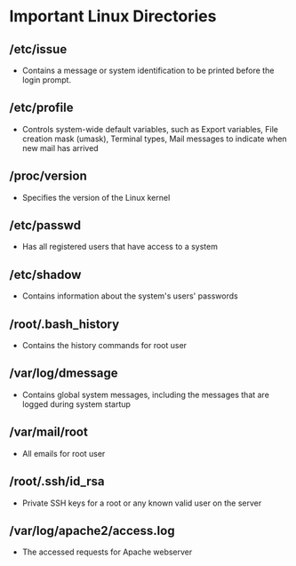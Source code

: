 # Important Linux Directories

## /etc/issue
- Contains a message or system identification to be printed before the login prompt.

## /etc/profile
- Controls system-wide default variables, such as Export variables, File creation mask (umask), Terminal types, Mail messages to indicate when new mail has arrived
## /proc/version
- Specifies the version of the Linux kernel

## /etc/passwd
- Has all registered users that have access to a system

## /etc/shadow
- Contains information about the system's users' passwords

## /root/.bash_history
- Contains the history commands for root user
  
## /var/log/dmessage
- Contains global system messages, including the messages that are logged during system startup

## /var/mail/root
- All emails for root user

## /root/.ssh/id_rsa
- Private SSH keys for a root or any known valid user on the server

## /var/log/apache2/access.log
- The accessed requests for Apache  webserver
